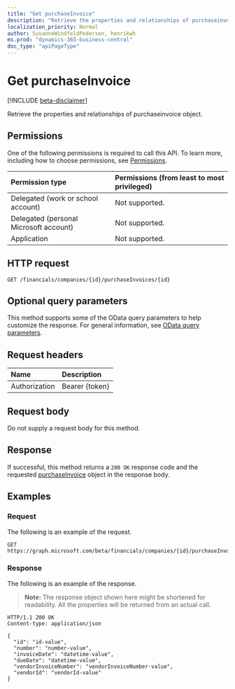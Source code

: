 ```yaml
---
title: "Get purchaseInvoice"
description: "Retrieve the properties and relationships of purchaseinvoice object."
localization_priority: Normal
author: SusanneWindfeldPedersen, henrikwh
ms.prod: "dynamics-365-business-central"
doc_type: "apiPageType"
---
```


# Get purchaseInvoice

[!INCLUDE [beta-disclaimer](../../includes/beta-disclaimer.md)]

Retrieve the properties and relationships of purchaseinvoice object.

## Permissions

One of the following permissions is required to call this API. To learn more, including how to choose permissions, see [Permissions](/graph/permissions-reference).

| Permission type                        | Permissions (from least to most privileged) |
|:---------------------------------------|:--------------------------------------------|
| Delegated (work or school account)     | Not supported. |
| Delegated (personal Microsoft account) | Not supported. |
| Application                            | Not supported. |

## HTTP request

<!-- { "blockType": "ignored" } -->

```http
GET /financials/companies/{id}/purchaseInvoices/{id}
```

## Optional query parameters

This method supports some of the OData query parameters to help customize the response. For general information, see [OData query parameters](/graph/query-parameters).

## Request headers

| Name      |Description|
|:----------|:----------|
| Authorization | Bearer {token} |

## Request body

Do not supply a request body for this method.

## Response

If successful, this method returns a `200 OK` response code and the requested [purchaseInvoice](../resources/dynamics-purchaseinvoice.md) object in the response body.

## Examples

### Request

The following is an example of the request.
<!-- {
  "blockType": "request",
  "name": "get_purchaseinvoice"
}-->

```http
GET https://graph.microsoft.com/beta/financials/companies/{id}/purchaseInvoices/{id}
```

### Response

The following is an example of the response.

> **Note:** The response object shown here might be shortened for readability. All the properties will be returned from an actual call.

<!-- {
  "blockType": "response",
  "truncated": true,
  "@odata.type": "microsoft.graph.purchaseInvoice"
} -->

```http
HTTP/1.1 200 OK
Content-type: application/json

{
  "id": "id-value",
  "number": "number-value",
  "invoiceDate": "datetime-value",
  "dueDate": "datetime-value",
  "vendorInvoiceNumber": "vendorInvoiceNumber-value",
  "vendorId": "vendorId-value"
}
```

<!-- uuid: 16cd6b66-4b1a-43a1-adaf-3a886856ed98
2019-02-04 14:57:30 UTC -->
<!-- {
  "type": "#page.annotation",
  "description": "Get purchaseInvoice",
  "keywords": "",
  "section": "documentation",
  "tocPath": ""
}-->